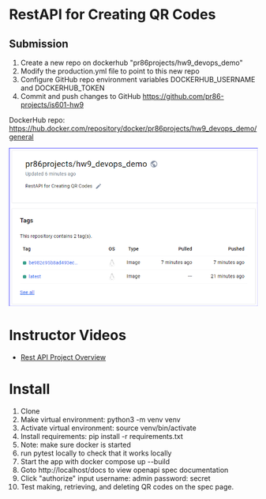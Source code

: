 # RestAPI for Creating QR Codes

## Submission
1. Create a new repo on dockerhub "pr86projects/hw9_devops_demo"
2. Modify the production.yml file to point to this new repo
3. Configure GitHub repo environment variables DOCKERHUB_USERNAME and DOCKERHUB_TOKEN
4. Commit and push changes to GitHub https://github.com/pr86-projects/is601-hw9 

DockerHub repo: https://hub.docker.com/repository/docker/pr86projects/hw9_devops_demo/general

![image](DockerHubScreenShot.png)


# Instructor Videos
* [Rest API Project Overview](https://youtu.be/xEcBKSSXxhQ)

# Install
1. Clone
2. Make virtual environment:  python3 -m venv venv
3. Activate virtual environment: source venv/bin/activate
4. Install requirements: pip install -r requirements.txt
5. Note: make sure docker is started
6. run pytest locally to check that it works locally
7. Start the app with docker compose up --build
8. Goto http://localhost/docs to view openapi spec documentation
9. Click "authorize" input username: admin password: secret
10. Test making,  retrieving, and deleting QR codes on the spec page. 